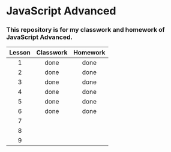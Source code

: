 # JavaScript Advanced

### This repository is for my classwork and homework of JavaScript Advanced.

|Lesson|Classwork|Homework|
| :---: | :---: | :---: |
|1|done|done|
|2|done|done|
|3|done|done|
|4|done|done|
|5|done|done|
|6|done|done|
|7|||
|8|||
|9|||
